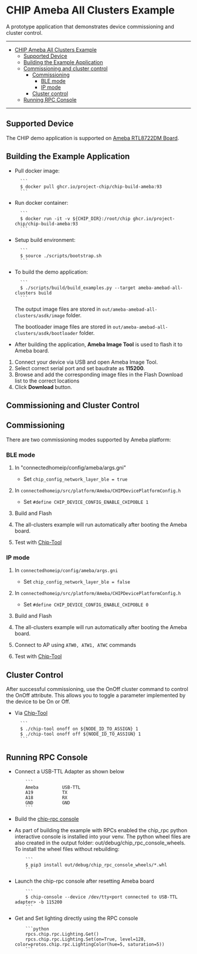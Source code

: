 # CHIP Ameba All Clusters Example

A prototype application that demonstrates device commissioning and cluster
control.

---

-   [CHIP Ameba All Clusters Example](#chip-ameba-all-clusters-example)
    -   [Supported Device](#supported-device)
    -   [Building the Example Application](#building-the-example-application)
    -   [Commissioning and cluster control](#commissioning-and-cluster-control)
        -   [Commissioning](#commissioning)
            -   [BLE mode](#ble-mode)
            -   [IP mode](#ip-mode)
        -   [Cluster control](#cluster-control)
    -   [Running RPC Console](#running-rpc-console)

---

## Supported Device

The CHIP demo application is supported on
[Ameba RTL8722DM Board](https://www.amebaiot.com/en/amebad).

## Building the Example Application

-   Pull docker image:

          ```
          $ docker pull ghcr.io/project-chip/chip-build-ameba:93
          ```

-   Run docker container:

          ```
          $ docker run -it -v ${CHIP_DIR}:/root/chip ghcr.io/project-chip/chip-build-ameba:93
          ```

-   Setup build environment:

          ```
          $ source ./scripts/bootstrap.sh
          ```

-   To build the demo application:

          ```
          $ ./scripts/build/build_examples.py --target ameba-amebad-all-clusters build
          ```

    The output image files are stored in
    `out/ameba-amebad-all-clusters/asdk/image` folder.

    The bootloader image files are stored in
    `out/ameba-amebad-all-clusters/asdk/bootloader` folder.

-   After building the application, **Ameba Image Tool** is used to flash it to
    Ameba board.

1. Connect your device via USB and open Ameba Image Tool.
2. Select correct serial port and set baudrate as **115200**.
3. Browse and add the corresponding image files in the Flash Download list to
   the correct locations
4. Click **Download** button.

## Commissioning and Cluster Control

## Commissioning

There are two commissioning modes supported by Ameba platform:

### BLE mode

1. In "connectedhomeip/config/ameba/args.gni"

    - Set `chip_config_network_layer_ble = true`

2. In `connectedhomeip/src/platform/Ameba/CHIPDevicePlatformConfig.h`

    - Set `#define CHIP_DEVICE_CONFIG_ENABLE_CHIPOBLE 1`

3. Build and Flash
4. The all-clusters example will run automatically after booting the Ameba
   board.
5. Test with
   [Chip-Tool](https://github.com/project-chip/connectedhomeip/tree/master/examples/chip-tool)

### IP mode

1. In `connectedhomeip/config/ameba/args.gni`

    - Set `chip_config_network_layer_ble = false`

2. In `connectedhomeip/src/platform/Ameba/CHIPDevicePlatformConfig.h`

    - Set `#define CHIP_DEVICE_CONFIG_ENABLE_CHIPOBLE 0`

3. Build and Flash
4. The all-clusters example will run automatically after booting the Ameba
   board.
5. Connect to AP using `ATW0, ATW1, ATWC` commands
6. Test with
   [Chip-Tool](https://github.com/project-chip/connectedhomeip/tree/master/examples/chip-tool)

## Cluster Control

After successful commissioning, use the OnOff cluster command to control the
OnOff attribute. This allows you to toggle a parameter implemented by the device
to be On or Off.

-   Via
    [Chip-Tool](https://github.com/project-chip/connectedhomeip/tree/master/examples/chip-tool#using-the-client-to-send-matter-commands)

          ```
          $ ./chip-tool onoff on ${NODE_ID_TO_ASSIGN} 1
          $ ./chip-tool onoff off ${NODE_ID_TO_ASSIGN} 1
          ```

## Running RPC Console

-   Connect a USB-TTL Adapter as shown below

            ```
            Ameba         USB-TTL
            A19           TX
            A18           RX
            GND           GND
            ```

-   Build the
    [chip-rpc console](https://github.com/project-chip/connectedhomeip/tree/master/examples/common/pigweed/rpc_console)

-   As part of building the example with RPCs enabled the chip_rpc python
    interactive console is installed into your venv. The python wheel files are
    also created in the output folder: out/debug/chip_rpc_console_wheels. To
    install the wheel files without rebuilding:

            ```
            $ pip3 install out/debug/chip_rpc_console_wheels/*.whl
            ```

-   Launch the chip-rpc console after resetting Ameba board

            ```
            $ chip-console --device /dev/tty<port connected to USB-TTL adapter> -b 115200
            ```

-   Get and Set lighting directly using the RPC console

            ```python
            rpcs.chip.rpc.Lighting.Get()
            rpcs.chip.rpc.Lighting.Set(on=True, level=128, color=protos.chip.rpc.LightingColor(hue=5, saturation=5))
            ```
